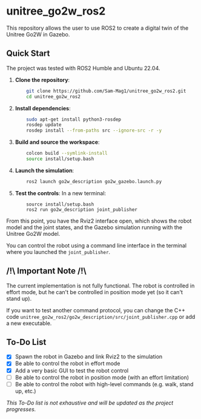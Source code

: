 # unitree_go2w_ros2

This repository allows the user to use ROS2 to create a digital twin of the Unitree Go2W in Gazebo.

## Quick Start

The project was tested with ROS2 Humble and Ubuntu 22.04. 

1. **Clone the repository**:
    ```bash
        git clone https://github.com/Sam-Mag1/unitree_go2w_ros2.git
        cd unitree_go2w_ros2
    ```
2. **Install dependencies**:
    ```bash
        sudo apt-get install python3-rosdep
        rosdep update
        rosdep install --from-paths src --ignore-src -r -y
    ```
3. **Build and source the workspace**:
    ```bash
        colcon build --symlink-install
        source install/setup.bash
    ```
4. **Launch the simulation**:
    ```bash
        ros2 launch go2w_description go2w_gazebo.launch.py
    ```
5. **Test the controls**:
    In a new terminal:
    ```bash*
        source install/setup.bash
        ros2 run go2w_description joint_publisher
    ```

From this point, you have the Rviz2 interface open, which shows the robot model and the joint states, and the Gazebo simulation running with the Unitree Go2W model.

You can control the robot using a command line interface in the terminal where you launched the `joint_publisher`.

## __/!\\ Important Note /!\\__
The current implementation is not fully functional. The robot is controlled in effort mode, but he can't be controlled in position mode yet (so it can't stand up). 

If you want to test another command protocol, you can change the C++ code `unitree_go2w_ros2/go2w_description/src/joint_publisher.cpp` or add a new executable.

## To-Do List

- [x] Spawn the robot in Gazebo and link Rviz2 to the simulation
- [x] Be able to control the robot in effort mode
- [x] Add a very basic GUI to test the robot control
- [ ] Be able to control the robot in position mode (with an effort limitation)
- [ ] Be able to control the robot with high-level commands (e.g. walk, stand up, etc.)

*This To-Do list is not exhaustive and will be updated as the project progresses.*